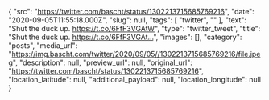 {
  "src": "https://twitter.com/bascht/status/1302213715685769216",
  "date": "2020-09-05T11:55:18.000Z",
  "slug": null,
  "tags": [
    "twitter",
    ""
  ],
  "text": "Shut the duck up. https://t.co/6FfF3VGAtW",
  "type": "twitter_tweet",
  "title": "Shut the duck up. https://t.co/6FfF3VGAt…",
  "images": [],
  "category": "posts",
  "media_url": "https://img.bascht.com/twitter/2020/09/05//1302213715685769216/file.jpeg",
  "description": null,
  "preview_url": null,
  "original_url": "https://twitter.com/bascht/status/1302213715685769216",
  "location_latitude": null,
  "additional_payload": null,
  "location_longitude": null
}